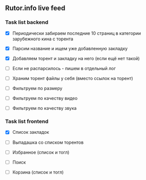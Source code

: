 ## Rutor.info live feed


### Task list backend
- [x] Периодически забираем последние 10 страниц в категории зарубежного кина с торента
- [x] Парсим название и ищем уже добавленную закладку
- [x] Добавляем торент и закладку на него (если ещё нет такой)

- [ ] Если не распарсилось - пишем в отдельный лог
- [ ] Храним торент файлы у себя (вместо ссылок на торент)
- [ ] Фильтруем по размеру
- [ ] Фильтруем по качеству видео
- [ ] Фильтруем по качеству звука

### Task list frontend
- [x] Список закладок
- [ ] Выпадашка со списком торентов
- [ ] Избранное (список и тогл)
- [ ] Поиск
- [ ] Корзина (список и тогл)

